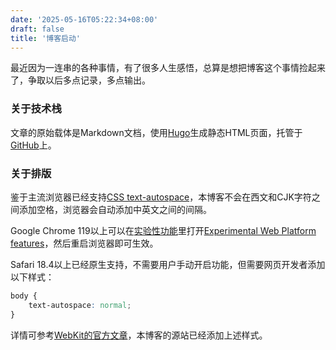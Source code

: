 ```yaml
---
date: '2025-05-16T05:22:34+08:00'
draft: false
title: '博客启动'
---
```


最近因为一连串的各种事情，有了很多人生感悟，总算是想把博客这个事情捡起来了，争取以后多点记录，多点输出。

### 关于技术栈
文章的原始载体是Markdown文档，使用[Hugo](https://gohugo.io/)生成静态HTML页面，托管于[GitHub](https://github.com/keocheung/blog)上。

### 关于排版
鉴于主流浏览器已经支持[CSS text-autospace](https://caniuse.com/mdn-css_properties_text-autospace)，本博客不会在西文和CJK字符之间添加空格，浏览器会自动添加中英文之间的间隔。

Google Chrome 119以上可以在[实验性功能](chrome://flags/)里打开[Experimental Web Platform features](chrome://flags/#enable-experimental-web-platform-features)，然后重启浏览器即可生效。

Safari 18.4以上已经原生支持，不需要用户手动开启功能，但需要网页开发者添加以下样式：

```css
body {
    text-autospace: normal;
}
```
详情可参考[WebKit的官方文章](https://webkit.org/blog/16574/webkit-features-in-safari-18-4/#text-auto-space)，本博客的源站已经添加上述样式。